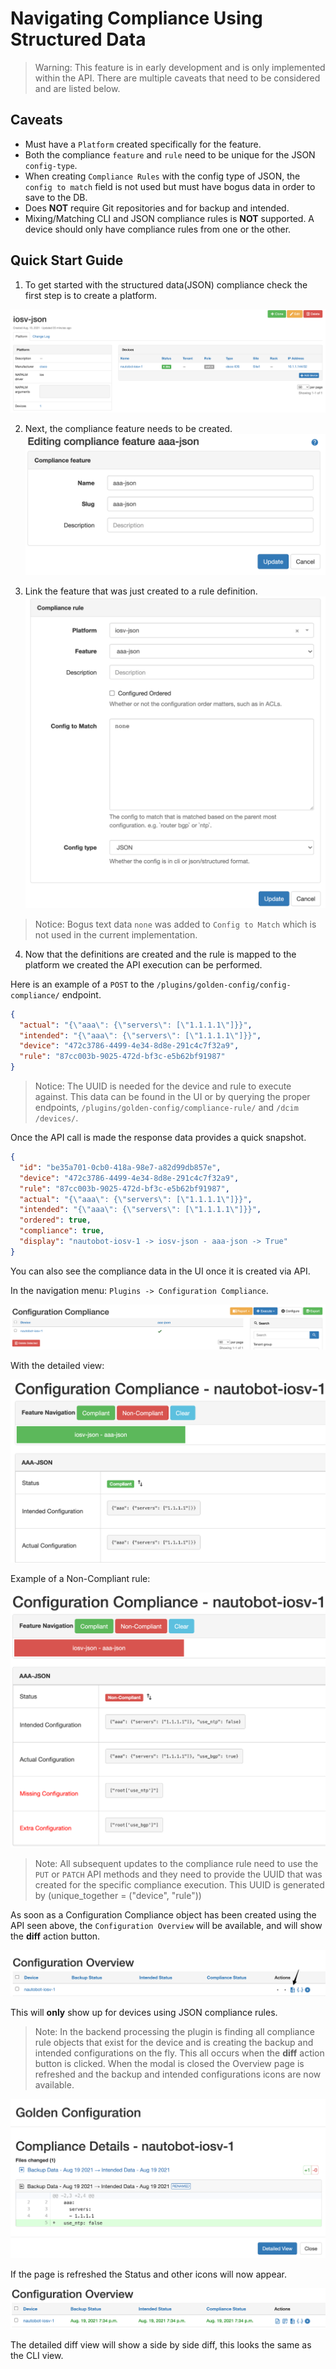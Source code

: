 # Navigating Compliance Using Structured Data

> Warning:
This feature is in early development and is only implemented within the API.  There are multiple caveats that need to be considered and are listed below.

## Caveats
- Must have a `Platform` created specifically for the feature.
- Both the compliance `feature` and `rule` need to be unique for the JSON `config-type`.
- When creating `Compliance Rules` with the config type of JSON, the `config to match` field is not used but must have bogus data in order to save to the DB.
- Does **NOT** require Git repositories and for backup and intended.
- Mixing/Matching CLI and JSON compliance rules is **NOT** supported.  A device should only have compliance rules from one or the other.

## Quick Start Guide

1. To get started with the structured data(JSON) compliance check the first step is to create a platform.

![Example Platform Creation](./img/00-navigating-compliance-json.png)

2. Next, the compliance feature needs to be created.
![Example Feature Creation](./img/01-navigating-compliance-json.png)

3. Link the feature that was just created to a rule definition.
![Example Rule Creation](./img/02-navigating-compliance-json.png)

> Notice: Bogus text data `none` was added to `Config to Match` which is not used in the current implementation.

4. Now that the definitions are created and the rule is mapped to the platform we created the API execution can be performed.

Here is an example of a `POST` to the `/plugins​/golden-config​/config-compliance​/` endpoint.

```json
{
  "actual": "{\"aaa\": {\"servers\": [\"1.1.1.1\"]}}",
  "intended": "{\"aaa\": {\"servers\": [\"1.1.1.1\"]}}",
  "device": "472c3786-4499-4e34-8d8e-291c4c7f32a9",
  "rule": "87cc003b-9025-472d-bf3c-e5b62bf91987"
}
```

> Notice: The UUID is needed for the device and rule to execute against.  This data can be found in the UI or by querying the proper endpoints, `/plugins/golden-config/compliance-rule/` and `/dcim​/devices​/`.

Once the API call is made the response data provides a quick snapshot.
```json
{
  "id": "be35a701-0cb0-418a-98e7-a82d99db857e",
  "device": "472c3786-4499-4e34-8d8e-291c4c7f32a9",
  "rule": "87cc003b-9025-472d-bf3c-e5b62bf91987",
  "actual": "{\"aaa\": {\"servers\": [\"1.1.1.1\"]}}",
  "intended": "{\"aaa\": {\"servers\": [\"1.1.1.1\"]}}",
  "ordered": true,
  "compliance": true,
  "display": "nautobot-iosv-1 -> iosv-json - aaa-json -> True"
}
```

You can also see the compliance data in the UI once it is created via API.

In the navigation menu: `Plugins -> Configuration Compliance`.

![Example Compliance Run in UI](./img/03-navigating-compliance-json.png)

With the detailed view:

![Example Compliance Run in UI Detail](./img/04-navigating-compliance-json.png)

Example of a Non-Compliant rule:

![Example Non-Compliant Run in UI Detail](./img/05-navigating-compliance-json.png)

> Note:
All subsequent updates to the compliance rule need to use the `PUT` or `PATCH` API methods and they need to provide the UUID that was created for the specific compliance execution. This UUID is generated by (unique_together = ("device", "rule"))

As soon as a Configuration Compliance object has been created using the API seen above, the `Configuration Overview` will be available, and will show the **diff** action button.

![Example of Diff Icon](./img/06-navigating-compliance-json.png)

This will **only** show up for devices using JSON compliance rules.

> Note: In the backend processing the plugin is finding all compliance rule objects that exist for the device and is creating the backup and intended configurations on the fly.  This all occurs when the **diff** action button is clicked.  When the modal is closed the Overview page is refreshed and the backup and intended configurations icons are now available.

![Example of Diff](./img/07-navigating-compliance-json.png)

If the page is refreshed the Status and other icons will now appear.

![Show Updated Overview](./img/08-navigating-compliance-json.png)

The detailed diff view will show a side by side diff, this looks the same as the CLI view.
